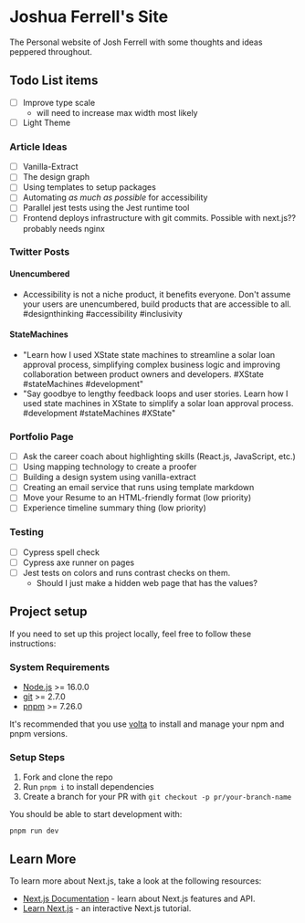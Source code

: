 # Joshua Ferrell's Site

The Personal website of Josh Ferrell with some thoughts and ideas peppered throughout.

## Todo List items

- [ ] Improve type scale
  - will need to increase max width most likely
- [ ] Light Theme

### Article Ideas

- [ ] Vanilla-Extract
- [ ] The design graph
- [ ] Using templates to setup packages
- [ ] Automating _as much as possible_ for accessibility
- [ ] Parallel jest tests using the Jest runtime tool
- [ ] Frontend deploys infrastructure with git commits. Possible with next.js?? probably needs nginx

### Twitter Posts

#### Unencumbered

- Accessibility is not a niche product, it benefits everyone. Don't assume your users are unencumbered, build products that are accessible to all. #designthinking #accessibility #inclusivity

#### StateMachines

- "Learn how I used XState state machines to streamline a solar loan approval process, simplifying complex business logic and improving collaboration between product owners and developers. #XState #stateMachines #development"
- "Say goodbye to lengthy feedback loops and user stories. Learn how I used state machines in XState to simplify a solar loan approval process. #development #stateMachines #XState"

### Portfolio Page

- [ ] Ask the career coach about highlighting skills (React.js, JavaScript, etc.)
- [ ] Using mapping technology to create a proofer
- [ ] Building a design system using vanilla-extract
- [ ] Creating an email service that runs using template markdown
- [ ] Move your Resume to an HTML-friendly format (low priority)
- [ ] Experience timeline summary thing (low priority)

### Testing

- [ ] Cypress spell check
- [ ] Cypress axe runner on pages
- [ ] Jest tests on colors and runs contrast checks on them.
  - Should I just make a hidden web page that has the values?

## Project setup

If you need to set up this project locally, feel free to follow these instructions:

### System Requirements

- [Node.js](https://nodejs.org/) >= 16.0.0
- [git](https://git-scm.com/) >= 2.7.0
- [pnpm](https://pnpm.io/) >= 7.26.0

It's recommended that you use [volta](https://volta.sh/) to install and manage your npm and pnpm versions.

### Setup Steps

1. Fork and clone the repo
2. Run `pnpm i` to install dependencies
3. Create a branch for your PR with `git checkout -p pr/your-branch-name`

You should be able to start development with:

```
pnpm run dev
```

## Learn More

To learn more about Next.js, take a look at the following resources:

- [Next.js Documentation](https://nextjs.org/docs) - learn about Next.js features and API.
- [Learn Next.js](https://nextjs.org/learn) - an interactive Next.js tutorial.
